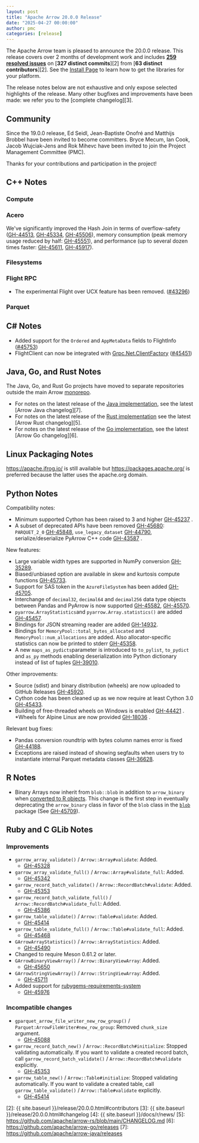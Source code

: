 ```yaml
---
layout: post
title: "Apache Arrow 20.0.0 Release"
date: "2025-04-27 00:00:00"
author: pmc
categories: [release]
---
```

<!--
{% comment %}
Licensed to the Apache Software Foundation (ASF) under one or more
contributor license agreements.  See the NOTICE file distributed with
this work for additional information regarding copyright ownership.
The ASF licenses this file to you under the Apache License, Version 2.0
(the "License"); you may not use this file except in compliance with
the License.  You may obtain a copy of the License at

http://www.apache.org/licenses/LICENSE-2.0

Unless required by applicable law or agreed to in writing, software
distributed under the License is distributed on an "AS IS" BASIS,
WITHOUT WARRANTIES OR CONDITIONS OF ANY KIND, either express or implied.
See the License for the specific language governing permissions and
limitations under the License.
{% endcomment %}
-->

The Apache Arrow team is pleased to announce the 20.0.0 release. This release
covers over 2 months of development work and includes [**259 resolved
issues**][1] on [**327 distinct commits**][2] from [**63 distinct
contributors**][2]. See the [Install Page](https://arrow.apache.org/install/) to
learn how to get the libraries for your platform.

The release notes below are not exhaustive and only expose selected highlights
of the release. Many other bugfixes and improvements have been made: we refer
you to the [complete changelog][3].

## Community

Since the 19.0.0 release, Ed Seidl, Jean-Baptiste Onofré and Matthijs Brobbel
have been invited to become committers. Bryce Mecum, Ian Cook, Jacob Wujciak-Jens 
and Rok Mihevc have been invited to join the Project Management Committee (PMC).

Thanks for your contributions and participation in the project!

## C++ Notes

### Compute


### Acero

We've significantly improved the Hash Join in terms of overflow-safety ([GH-44513](https://github.com/apache/arrow/issues/44513), [GH-45334](https://github.com/apache/arrow/issues/45334), [GH-45506](https://github.com/apache/arrow/issues/45506)), memory consumption (peak memory usage reduced by half: [GH-45551](https://github.com/apache/arrow/issues/45551)), and performance (up to several dozen times faster: [GH-45611](https://github.com/apache/arrow/issues/45611), [GH-45917](https://github.com/apache/arrow/issues/45917)).


### Filesystems

### Flight RPC

- The experimental Flight over UCX feature has been removed.
([#43296](https://github.com/apache/arrow/issues/43296))


### Parquet

## C# Notes

- Added support for the `Ordered` and `AppMetaData` fields to FlightInfo ([#45753](https://github.com/apache/arrow/pull/45753))
- FlightClient can now be integrated with [Grpc.Net.ClientFactory](https://learn.microsoft.com/en-us/aspnet/core/grpc/clientfactory?view=aspnetcore-9.0) ([#45451](https://github.com/apache/arrow/issues/45451))

## Java, Go, and Rust Notes

The Java, Go, and Rust Go projects have moved to separate repositories outside
the main Arrow [monorepo](https://github.com/apache/arrow).

- For notes on the latest release of the [Java
implementation](https://github.com/apache/arrow-java), see the latest [Arrow
Java changelog][7].
- For notes on the latest release of the [Rust
  implementation](https://github.com/apache/arrow-rs) see the latest [Arrow Rust
  changelog][5].
- For notes on the latest release of the [Go
implementation](https://github.com/apache/arrow-go), see the latest [Arrow Go
changelog][6].

## Linux Packaging Notes

https://apache.jfrog.io/ is still available but https://packages.apache.org/ is preferred because the latter uses the apache.org domain.

## Python Notes

Compatibility notes:
* Minimum supported Cython has been raised to 3 and higher [GH-45237](https://github.com/apache/arrow/issues/45237) .
* A subset of deprecated APIs have been removed
  [GH-45680](https://github.com/apache/arrow/issues/45680): 
   ``PARQUET_2_0`` [GH-45848](https://github.com/apache/arrow/issues/45848),
   ``use_legacy_dataset`` [GH-44790](https://github.com/apache/arrow/issues/44790),
   serialize/deserialize PyArrow C++ code [GH-43587](https://github.com/apache/arrow/issues/43587) . 

New features:
* Large variable width types are supported in NumPy conversion
  [GH-35289](https://github.com/apache/arrow/issues/35289).
* Biased/unbiased option are available in skew and kurtosis compute functions
  [GH-45733](https://github.com/apache/arrow/issues/45733).
* Support for SAS token in the ``AzureFileSystem`` has been added
  [GH-45705](https://github.com/apache/arrow/issues/45705).
* Interchange of  ``decimal32``, ``decimal64`` and ``decimal256`` data type objects between
  Pandas and PyArrow is now supported [GH-45582](https://github.com/apache/arrow/issues/45582),
  [GH-45570](https://github.com/apache/arrow/issues/45570).
* ``pyarrow.ArrayStatistics``and  ``pyarrow.Array.statistics()`` are added
  [GH-45457](https://github.com/apache/arrow/issues/45457).
* Bindings for JSON streaming reader are added
  [GH-14932](https://github.com/apache/arrow/issues/14932).
* Bindings for ``MemoryPool::total_bytes_allocated`` and ``MemoryPool::num_allocations`` are added.
  Also allocator-specific statistics can now be printed to stderr [GH-45358](https://github.com/apache/arrow/issues/45358).
* A new ``maps_as_pydicts``parameter is introduced to ``to_pylist``, ``to_pydict`` and ``as_py``
  methods enabling deserialization into Python dictionary instead of list of tuples
  [GH-39010](https://github.com/apache/arrow/issues/39010).

Other improvements:
*  Source (sdist) and binary distribution (wheels) are now uploaded to GitHub Releases
  [GH-45920](https://github.com/apache/arrow/issues/45920).
* Cython code has been cleaned up as we now require at least Cython 3.0
  [GH-45433](https://github.com/apache/arrow/issues/45433).
* Building of free-threaded wheels on Windows is enabled
  [GH-44421](https://github.com/apache/arrow/issues/44421) .
*Wheels for Alpine Linux are now provided [GH-18036](https://github.com/apache/arrow/issues/18036) .


Relevant bug fixes:
* Pandas conversion roundtrip with bytes column names error is fixed
  [GH-44188](https://github.com/apache/arrow/issues/44188).
* Exceptions are raised instead of showing segfaults when users try to instantiate internal Parquet
  metadata classes [GH-36628](https://github.com/apache/arrow/issues/36628).

## R Notes

- Binary Arrays now inherit from `blob::blob` in addition to `arrow_binary` when
  [converted to R
  objects](https://arrow.apache.org/docs/r/articles/data_types.html#translations-from-arrow-to-r).
  This change is the first step in eventually deprecating the `arrow_binary`
  class in favor of the `blob` class in the
  [`blob`](https://cran.r-project.org/package=blob) package (See
  [GH-45709](https://github.com/apache/arrow/issues/45709)).

## Ruby and C GLib Notes

### Improvements

- `garrow_array_validate()` / `Arrow::Array#validate`: Added.
  - [GH-45328](https://github.com/apache/arrow/issues/45328)
- `garrow_array_validate_full()` / `Arrow::Array#validate_full`: Added.
  - [GH-45342](https://github.com/apache/arrow/issues/45342)
- `garrow_record_batch_validate()` / `Arrow::RecordBatch#validate`: Added.
  - [GH-45353](https://github.com/apache/arrow/issues/45353)
- `garrow_record_batch_validate_full()` /
  `Arrow::RecordBatch#validate_full`: Added.
  - [GH-45386](https://github.com/apache/arrow/issues/45386)
- `garrow_table_validate()` / `Arrow::Table#validate`: Added.
  - [GH-45414](https://github.com/apache/arrow/issues/45414)
- `garrow_table_validate_full()` / `Arrow::Table#validate_full`: Added.
  - [GH-45468](https://github.com/apache/arrow/issues/45468)
- `GArrowArrayStatistics()` / `Arrow::ArrayStatistics`: Added.
  - [GH-45490](https://github.com/apache/arrow/issues/45490)
- Changed to require Meson 0.61.2 or later.
- `GArrowBinaryViewArray()` / `Arrow::BinaryViewArray`: Added.
  - [GH-45650](https://github.com/apache/arrow/issues/45650)
- `GArrowStringViewArray()` / `Arrow::StringViewArray`: Added.
  - [GH-45711](https://github.com/apache/arrow/issues/45711)
- Added support for
  [rubygems-requirements-system](https://rubygems.org/gems/rubygems-requirements-system)
  - [GH-45976](https://github.com/apache/arrow/issues/45976)

### Incompatible changes

- `gparquet_arrow_file_writer_new_row_group()` /
  `Parquet:ArrowFileWriter#new_row_group`: Removed `chunk_size` argument.
  - [GH-45088](https://github.com/apache/arrow/issues/45088)
- `garrow_record_batch_new()` / `Arrow::RecordBatch#initialize`:
  Stopped validating automatically. If you want to validate a created
  record batch, call `garrow_record_batch_validate()` /
  `Arrow::RecordBatch#validate` explicitly.
  - [GH-45353](https://github.com/apache/arrow/issues/45353)
- `garrow_table_new()` / `Arrow::Table#initialize`: Stopped validating
  automatically. If you want to validate a created table, call
  `garrow_table_validate()` / `Arrow::Table#validate` explicitly.
  - [GH-45414](https://github.com/apache/arrow/issues/45414)

[1]: https://github.com/apache/arrow/milestone/65?closed=1
[2]: {{ site.baseurl }}/release/20.0.0.html#contributors
[3]: {{ site.baseurl }}/release/20.0.0.html#changelog
[4]: {{ site.baseurl }}/docs/r/news/
[5]: https://github.com/apache/arrow-rs/blob/main/CHANGELOG.md
[6]: https://github.com/apache/arrow-go/releases
[7]: https://github.com/apache/arrow-java/releases
